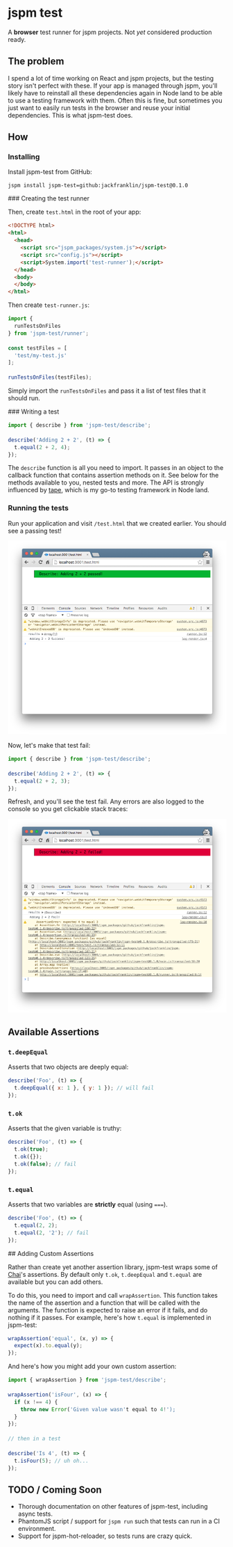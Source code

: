 # jspm test

A __browser__ test runner for jspm projects. Not _yet_ considered production ready.

## The problem

I spend a lot of time working on React and jspm projects, but the testing story isn't perfect with these. If your app is managed through jspm, you'll likely have to reinstall all these dependencies again in Node land to be able to use a testing framework with them. Often this is fine, but sometimes you just want to easily run tests in the browser and reuse your initial dependencies. This is what jspm-test does.

## How

### Installing

Install jspm-test from GitHub:

```
jspm install jspm-test=github:jackfranklin/jspm-test@0.1.0
```

### Creating the test runner

Then, create `test.html` in the root of your app:

```html
<!DOCTYPE html>
<html>
  <head>
    <script src="jspm_packages/system.js"></script>
    <script src="config.js"></script>
    <script>System.import('test-runner');</script>
  </head>
  <body>
  </body>
</html>
```

Then create `test-runner.js`:

```js
import {
  runTestsOnFiles
} from 'jspm-test/runner';

const testFiles = [
  'test/my-test.js'
];

runTestsOnFiles(testFiles);
```

Simply import the `runTestsOnFiles` and pass it a list of test files that it should run.

### Writing a test

```js
import { describe } from 'jspm-test/describe';

describe('Adding 2 + 2', (t) => {
  t.equal(2 + 2, 4);
});
```

The `describe` function is all you need to import. It passes in an object to the callback function that contains assertion methods on it. See below for the methods available to you, nested tests and more. The API is strongly influenced by [tape](https://github.com/substack/tape), which is my go-to testing framework in Node land.

### Running the tests

Run your application and visit `/test.html` that we created earlier. You should see a passing test!

![](readme/2+2pass.png)

Now, let's make that test fail:

```js
import { describe } from 'jspm-test/describe';

describe('Adding 2 + 2', (t) => {
  t.equal(2 + 2, 3);
});
```

Refresh, and you'll see the test fail. Any errors are also logged to the console so you get clickable stack traces:

![](readme/2+2fail.png)

## Available Assertions

### `t.deepEqual`

Asserts that two objects are deeply equal:

```js
describe('Foo', (t) => {
  t.deepEqual({ x: 1 }, { y: 1 }); // will fail
});
```

### `t.ok`

Asserts that the given variable is truthy:

```js
describe('Foo', (t) => {
  t.ok(true);
  t.ok({});
  t.ok(false); // fail
});
```

### `t.equal`

Asserts that two variables are __strictly__ equal (using `===`).

```js
describe('Foo', (t) => {
  t.equal(2, 2);
  t.equal(2, '2'); // fail
});
```

## Adding Custom Assertions

Rather than create yet another assertion library, jspm-test wraps some of [Chai](http://chaijs.com/)'s assertions. By default only `t.ok`, `t.deepEqual` and `t.equal` are available but you can add others.

To do this, you need to import and call `wrapAssertion`. This function takes the name of the assertion and a function that will be called with the arguments. The function is expected to raise an error if it fails, and do nothing if it passes. For example, here's how `t.equal` is implemented in jspm-test:

```js
wrapAssertion('equal', (x, y) => {
  expect(x).to.equal(y);
});
```

And here's how you might add your own custom assertion:

```js
import { wrapAssertion } from 'jspm-test/describe';

wrapAssertion('isFour', (x) => {
  if (x !== 4) {
    throw new Error('Given value wasn't equal to 4!');
  }
});

// then in a test

describe('Is 4', (t) => {
  t.isFour(5); // uh oh...
});
```


## TODO / Coming Soon

- Thorough documentation on other features of jspm-test, including async tests.
- PhantomJS script / support for `jspm run` such that tests can run in a CI environment.
- Support for jspm-hot-reloader, so tests runs are crazy quick.
